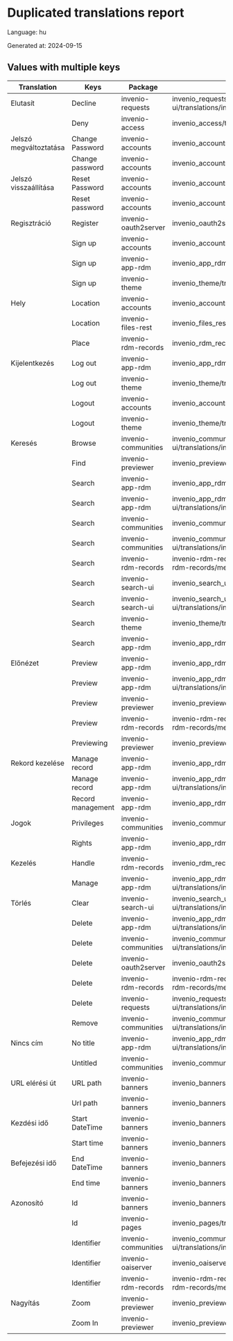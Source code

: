 # Duplicated translations report

Language: hu

Generated at: 2024-09-15


## Values with multiple keys


| Translation | Keys | Package | File |
|-------------|------| --- | --- |
| Elutasít| Decline | invenio-requests | invenio_requests/assets/semantic-ui/translations/invenio_requests/messages/hu/messages.po |
|| Deny | invenio-access | invenio_access/translations/hu/LC_MESSAGES/messages.po |
| Jelszó megváltoztatása| Change Password | invenio-accounts | invenio_accounts/translations/hu/LC_MESSAGES/messages.po |
|| Change password | invenio-accounts | invenio_accounts/translations/hu/LC_MESSAGES/messages.po |
| Jelszó visszaállítása| Reset Password | invenio-accounts | invenio_accounts/translations/hu/LC_MESSAGES/messages.po |
|| Reset password | invenio-accounts | invenio_accounts/translations/hu/LC_MESSAGES/messages.po |
| Regisztráció| Register | invenio-oauth2server | invenio_oauth2server/translations/hu/LC_MESSAGES/messages.po |
|| Sign up | invenio-accounts | invenio_accounts/translations/hu/LC_MESSAGES/messages.po |
|| Sign up | invenio-app-rdm | invenio_app_rdm/translations/hu/LC_MESSAGES/messages.po |
|| Sign up | invenio-theme | invenio_theme/translations/hu/LC_MESSAGES/messages.po |
| Hely| Location | invenio-accounts | invenio_accounts/translations/hu/LC_MESSAGES/messages.po |
|| Location | invenio-files-rest | invenio_files_rest/translations/hu/LC_MESSAGES/messages.po |
|| Place | invenio-rdm-records | invenio_rdm_records/translations/hu/LC_MESSAGES/messages.po |
| Kijelentkezés| Log out | invenio-app-rdm | invenio_app_rdm/translations/hu/LC_MESSAGES/messages.po |
|| Log out | invenio-theme | invenio_theme/translations/hu/LC_MESSAGES/messages.po |
|| Logout | invenio-accounts | invenio_accounts/translations/hu/LC_MESSAGES/messages.po |
|| Logout | invenio-theme | invenio_theme/translations/hu/LC_MESSAGES/messages.po |
| Keresés| Browse | invenio-communities | invenio_communities/assets/semantic-ui/translations/invenio_communities/messages/hu/messages.po |
|| Find | invenio-previewer | invenio_previewer/translations/hu/LC_MESSAGES/messages.po |
|| Search | invenio-app-rdm | invenio_app_rdm/translations/hu/LC_MESSAGES/messages.po |
|| Search | invenio-app-rdm | invenio_app_rdm/theme/assets/semantic-ui/translations/invenio_app_rdm/messages/hu/messages.po |
|| Search | invenio-communities | invenio_communities/translations/hu/LC_MESSAGES/messages.po |
|| Search | invenio-communities | invenio_communities/assets/semantic-ui/translations/invenio_communities/messages/hu/messages.po |
|| Search | invenio-rdm-records | invenio-rdm-records/assets/semantic-ui/translations/invenio-rdm-records/messages/hu/messages.po |
|| Search | invenio-search-ui | invenio_search_ui/translations/hu/LC_MESSAGES/messages.po |
|| Search | invenio-search-ui | invenio_search_ui/assets/semantic-ui/translations/invenio_search_ui/messages/hu/messages.po |
|| Search | invenio-theme | invenio_theme/translations/hu/LC_MESSAGES/messages.po |
|| Search  | invenio-app-rdm | invenio_app_rdm/translations/hu/LC_MESSAGES/messages.po |
| Előnézet| Preview | invenio-app-rdm | invenio_app_rdm/translations/hu/LC_MESSAGES/messages.po |
|| Preview | invenio-app-rdm | invenio_app_rdm/theme/assets/semantic-ui/translations/invenio_app_rdm/messages/hu/messages.po |
|| Preview | invenio-previewer | invenio_previewer/translations/hu/LC_MESSAGES/messages.po |
|| Preview | invenio-rdm-records | invenio-rdm-records/assets/semantic-ui/translations/invenio-rdm-records/messages/hu/messages.po |
|| Previewing | invenio-previewer | invenio_previewer/translations/hu/LC_MESSAGES/messages.po |
| Rekord kezelése| Manage record | invenio-app-rdm | invenio_app_rdm/translations/hu/LC_MESSAGES/messages.po |
|| Manage record | invenio-app-rdm | invenio_app_rdm/theme/assets/semantic-ui/translations/invenio_app_rdm/messages/hu/messages.po |
|| Record management | invenio-app-rdm | invenio_app_rdm/translations/hu/LC_MESSAGES/messages.po |
| Jogok| Privileges | invenio-communities | invenio_communities/translations/hu/LC_MESSAGES/messages.po |
|| Rights | invenio-app-rdm | invenio_app_rdm/translations/hu/LC_MESSAGES/messages.po |
| Kezelés| Handle | invenio-rdm-records | invenio_rdm_records/translations/hu/LC_MESSAGES/messages.po |
|| Manage | invenio-app-rdm | invenio_app_rdm/theme/assets/semantic-ui/translations/invenio_app_rdm/messages/hu/messages.po |
| Törlés| Clear | invenio-search-ui | invenio_search_ui/assets/semantic-ui/translations/invenio_search_ui/messages/hu/messages.po |
|| Delete | invenio-app-rdm | invenio_app_rdm/theme/assets/semantic-ui/translations/invenio_app_rdm/messages/hu/messages.po |
|| Delete | invenio-communities | invenio_communities/assets/semantic-ui/translations/invenio_communities/messages/hu/messages.po |
|| Delete | invenio-oauth2server | invenio_oauth2server/translations/hu/LC_MESSAGES/messages.po |
|| Delete | invenio-rdm-records | invenio-rdm-records/assets/semantic-ui/translations/invenio-rdm-records/messages/hu/messages.po |
|| Delete | invenio-requests | invenio_requests/assets/semantic-ui/translations/invenio_requests/messages/hu/messages.po |
|| Remove | invenio-communities | invenio_communities/assets/semantic-ui/translations/invenio_communities/messages/hu/messages.po |
| Nincs cím| No title | invenio-app-rdm | invenio_app_rdm/theme/assets/semantic-ui/translations/invenio_app_rdm/messages/hu/messages.po |
|| Untitled | invenio-communities | invenio_communities/translations/hu/LC_MESSAGES/messages.po |
| URL elérési út| URL path | invenio-banners | invenio_banners/translations/hu/LC_MESSAGES/messages.po |
|| Url path | invenio-banners | invenio_banners/translations/hu/LC_MESSAGES/messages.po |
| Kezdési idő| Start DateTime | invenio-banners | invenio_banners/translations/hu/LC_MESSAGES/messages.po |
|| Start time | invenio-banners | invenio_banners/translations/hu/LC_MESSAGES/messages.po |
| Befejezési idő| End DateTime | invenio-banners | invenio_banners/translations/hu/LC_MESSAGES/messages.po |
|| End time | invenio-banners | invenio_banners/translations/hu/LC_MESSAGES/messages.po |
| Azonosító| Id | invenio-banners | invenio_banners/translations/hu/LC_MESSAGES/messages.po |
|| Id | invenio-pages | invenio_pages/translations/hu/LC_MESSAGES/messages.po |
|| Identifier | invenio-communities | invenio_communities/assets/semantic-ui/translations/invenio_communities/messages/hu/messages.po |
|| Identifier | invenio-oaiserver | invenio_oaiserver/translations/hu/LC_MESSAGES/messages.po |
|| Identifier | invenio-rdm-records | invenio-rdm-records/assets/semantic-ui/translations/invenio-rdm-records/messages/hu/messages.po |
| Nagyítás| Zoom | invenio-previewer | invenio_previewer/translations/hu/LC_MESSAGES/messages.po |
|| Zoom In | invenio-previewer | invenio_previewer/translations/hu/LC_MESSAGES/messages.po |
